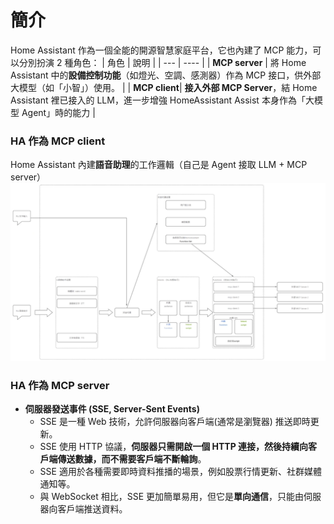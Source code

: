 # 簡介
Home Assistant 作為一個全能的開源智慧家庭平台，它也內建了 MCP 能力，可以分別扮演 2 種角色：
| 角色 | 說明 |
| --- | ---- |
| **MCP server** | 將 Home Assistant 中的**設備控制功能**（如燈光、空調、感測器）作為 MCP 接口，供外部大模型（如「小智」）使用。 |
| **MCP client**| **接入外部 MCP Server**，結 Home Assistant 裡已接入的 LLM，進一步增強 HomeAssistant Assist 本身作為「大模型 Agent」時的能力 |

### HA 作為 MCP client
Home Assistant 內建**語音助理**的工作邏輯（自己是 Agent 接取 LLM + MCP server）
![image](./mcp_client.png)

### HA 作為 MCP server

- **伺服器發送事件 (SSE, Server-Sent Events)**
  - SSE 是一種 Web 技術，允許伺服器向客戶端(通常是瀏覽器) 推送即時更新。
  - SSE 使用 HTTP 協議，**伺服器只需開啟一個 HTTP 連接，然後持續向客戶端傳送數據，而不需要客戶端不斷輪詢**。
  - SSE 適用於各種需要即時資料推播的場景，例如股票行情更新、社群媒體通知等。
  - 與 WebSocket 相比，SSE 更加簡單易用，但它是**單向通信**，只能由伺服器向客戶端推送資料。

